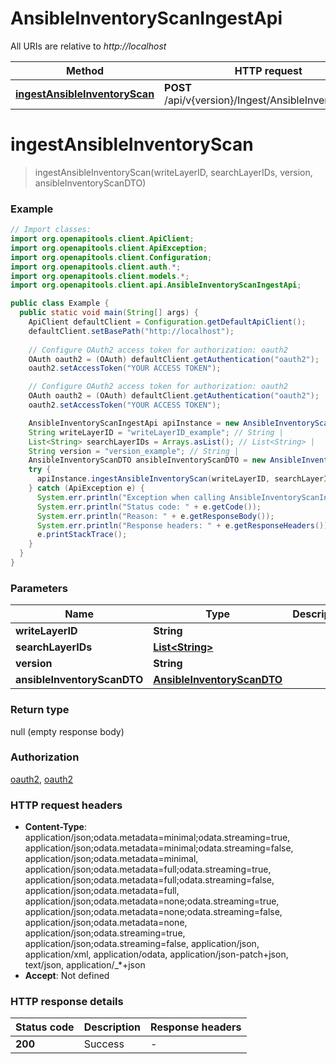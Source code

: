 # AnsibleInventoryScanIngestApi

All URIs are relative to *http://localhost*

Method | HTTP request | Description
------------- | ------------- | -------------
[**ingestAnsibleInventoryScan**](AnsibleInventoryScanIngestApi.md#ingestAnsibleInventoryScan) | **POST** /api/v{version}/Ingest/AnsibleInventoryScan | 


<a name="ingestAnsibleInventoryScan"></a>
# **ingestAnsibleInventoryScan**
> ingestAnsibleInventoryScan(writeLayerID, searchLayerIDs, version, ansibleInventoryScanDTO)



### Example
```java
// Import classes:
import org.openapitools.client.ApiClient;
import org.openapitools.client.ApiException;
import org.openapitools.client.Configuration;
import org.openapitools.client.auth.*;
import org.openapitools.client.models.*;
import org.openapitools.client.api.AnsibleInventoryScanIngestApi;

public class Example {
  public static void main(String[] args) {
    ApiClient defaultClient = Configuration.getDefaultApiClient();
    defaultClient.setBasePath("http://localhost");
    
    // Configure OAuth2 access token for authorization: oauth2
    OAuth oauth2 = (OAuth) defaultClient.getAuthentication("oauth2");
    oauth2.setAccessToken("YOUR ACCESS TOKEN");

    // Configure OAuth2 access token for authorization: oauth2
    OAuth oauth2 = (OAuth) defaultClient.getAuthentication("oauth2");
    oauth2.setAccessToken("YOUR ACCESS TOKEN");

    AnsibleInventoryScanIngestApi apiInstance = new AnsibleInventoryScanIngestApi(defaultClient);
    String writeLayerID = "writeLayerID_example"; // String | 
    List<String> searchLayerIDs = Arrays.asList(); // List<String> | 
    String version = "version_example"; // String | 
    AnsibleInventoryScanDTO ansibleInventoryScanDTO = new AnsibleInventoryScanDTO(); // AnsibleInventoryScanDTO | 
    try {
      apiInstance.ingestAnsibleInventoryScan(writeLayerID, searchLayerIDs, version, ansibleInventoryScanDTO);
    } catch (ApiException e) {
      System.err.println("Exception when calling AnsibleInventoryScanIngestApi#ingestAnsibleInventoryScan");
      System.err.println("Status code: " + e.getCode());
      System.err.println("Reason: " + e.getResponseBody());
      System.err.println("Response headers: " + e.getResponseHeaders());
      e.printStackTrace();
    }
  }
}
```

### Parameters

Name | Type | Description  | Notes
------------- | ------------- | ------------- | -------------
 **writeLayerID** | **String**|  |
 **searchLayerIDs** | [**List&lt;String&gt;**](String.md)|  |
 **version** | **String**|  |
 **ansibleInventoryScanDTO** | [**AnsibleInventoryScanDTO**](AnsibleInventoryScanDTO.md)|  |

### Return type

null (empty response body)

### Authorization

[oauth2](../README.md#oauth2), [oauth2](../README.md#oauth2)

### HTTP request headers

 - **Content-Type**: application/json;odata.metadata=minimal;odata.streaming=true, application/json;odata.metadata=minimal;odata.streaming=false, application/json;odata.metadata=minimal, application/json;odata.metadata=full;odata.streaming=true, application/json;odata.metadata=full;odata.streaming=false, application/json;odata.metadata=full, application/json;odata.metadata=none;odata.streaming=true, application/json;odata.metadata=none;odata.streaming=false, application/json;odata.metadata=none, application/json;odata.streaming=true, application/json;odata.streaming=false, application/json, application/xml, application/odata, application/json-patch+json, text/json, application/_*+json
 - **Accept**: Not defined

### HTTP response details
| Status code | Description | Response headers |
|-------------|-------------|------------------|
**200** | Success |  -  |

